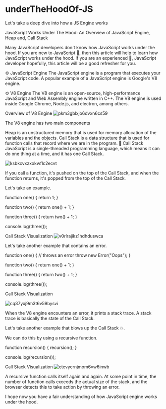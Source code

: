 # underTheHoodOf-JS
Let's take a deep dive into how a JS Engine works 

JavaScript Works Under The Hood: An Overview of JavaScript Engine, Heap and, Call Stack

Many JavaScript developers don't know how JavaScript works under the hood. If you are new to JavaScript 👶, then this article will help to learn how JavaScript works under the hood. If you are an experienced 👴, JavaScript developer hopefully, this article will be a good refresher for you.

⚙️ JavaScript Engine
The JavaScript engine is a program that executes your JavaScript code. A popular example of a JavaScript engine is Google's V8 engine.

⚙️ V8 Engine
The V8 engine is an open-source, high-performance JavaScript and Web Assembly engine written in C++. The V8 engine is used inside Google Chrome, Node.js, and electron, among others.

Overview of V8 Engine
![pkm3gblxjo6dvxn6cs59](https://user-images.githubusercontent.com/32735357/80788313-63989f00-8ba6-11ea-89f4-cc1da7c7f4c3.png)


The V8 engine has two main components

Heap is an unstructured memory that is used for memory allocation of the variables and the objects.
Call Stack is a data structure that is used for function calls that record where we are in the program.
🥞 Call Stack
JavaScript is a single-threaded programming language, which means it can do one thing at a time, and it has one Call Stack.

![ksbkcvxzxokwflc2ecvt](https://user-images.githubusercontent.com/32735357/80788398-993d8800-8ba6-11ea-8d20-a01eefd7b552.png)


If you call a function, it's pushed on the top of the Call Stack, and when the function returns, it's popped from the top of the Call Stack.

Let's take an example.

function one() {
  return 1;
}

function two() {
  return one() + 1;
}

function three() {
  return two() + 1;
}

console.log(three());

Call Stack Visualization
![v0rlrajikz1hdhduswca](https://user-images.githubusercontent.com/32735357/80788453-c7bb6300-8ba6-11ea-8577-885dc6f50f4c.gif)

Let's take another example that contains an error.


function one() {
  // throws an error
  throw new Error("Oops");
}

function two() {
  return one() + 1;
}

function three() {
  return two() + 1;
}

console.log(three());

Call Stack Visualization

![cq37yxj9m3t6v59bysvi](https://user-images.githubusercontent.com/32735357/80788493-ed486c80-8ba6-11ea-82f1-236a5343a287.gif)

When the V8 engine encounters an error, it prints a stack trace. A stack trace is basically the state of the Call Stack.

Let's take another example that blows up the Call Stack 💥.

We can do this by using a recursive function.

function recursion() {
  recursion();
}

console.log(recursion());


Call Stack Visualization
![etevycrnjmom6vw6inwb](https://user-images.githubusercontent.com/32735357/80791781-57b1da80-8bb0-11ea-83da-cf829f963515.gif)

A recursive function calls itself again and again. At some point in time, the number of function calls exceeds the actual size of the stack, and the browser detects this to take action by throwing an error.

I hope now you have a fair understanding of how JavaScript engine works under the hood.



